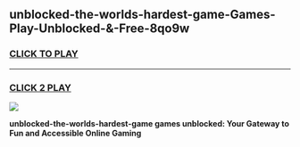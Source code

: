 
## unblocked-the-worlds-hardest-game-Games-Play-Unblocked-&-Free-8qo9w
<h3>
<a href="https://premium76.site?title=unblocked-the-worlds-hardest-game&ref=24A">CLICK TO PLAY</a></h3>
<hr>

<h3>
<a href="https://premium76.site?title=unblocked-the-worlds-hardest-game&ref=24A">CLICK 2 PLAY</a>
  
</h3>

<a href="https://premium76.site?title=unblocked-the-worlds-hardest-game&ref=24A"><img src="https://clearcache.store/games.png"></a>


**unblocked-the-worlds-hardest-game games unblocked: Your Gateway to Fun and Accessible Online Gaming**
